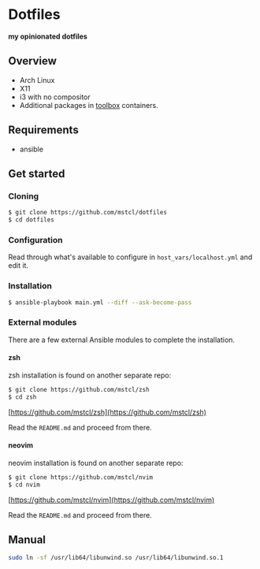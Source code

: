 # Dotfiles

**my opinionated dotfiles**

## Overview

- Arch Linux
- X11
- i3 with no compositor
- Additional packages in [toolbox](https://containertoolbx.org/) containers.

## Requirements

- ansible

## Get started

### Cloning

```sh
$ git clone https://github.com/mstcl/dotfiles
$ cd dotfiles
```

### Configuration

Read through what's available to configure in `host_vars/localhost.yml` and edit
it.

### Installation

```sh
$ ansible-playbook main.yml --diff --ask-become-pass
```

### External modules

There are a few external Ansible modules to complete the installation.

#### zsh

zsh installation is found on another separate repo:

```sh
$ git clone https://github.com/mstcl/zsh
$ cd zsh
```

[https://github.com/mstcl/zsh](https://github.com/mstcl/zsh)

Read the `README.md` and proceed from there.

#### neovim

neovim installation is found on another separate repo:

```sh
$ git clone https://github.com/mstcl/nvim
$ cd nvim
```

[https://github.com/mstcl/nvim](https://github.com/mstcl/nvim)

Read the `README.md` and proceed from there.

## Manual

```bash
sudo ln -sf /usr/lib64/libunwind.so /usr/lib64/libunwind.so.1
```
